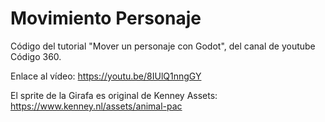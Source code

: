 # Movimiento Personaje
Código del tutorial "Mover un personaje con Godot", del canal de youtube Código 360.

Enlace al vídeo:
https://youtu.be/8IUlQ1nngGY

El sprite de la Girafa es original de Kenney Assets:
https://www.kenney.nl/assets/animal-pac

